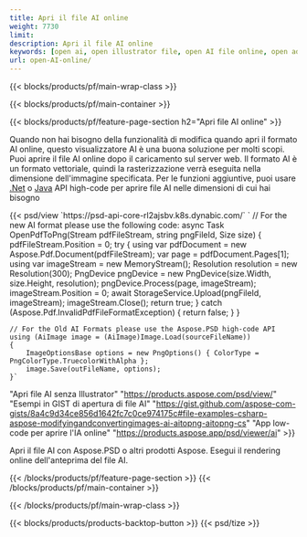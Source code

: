 ```yaml
---
title: Apri il file AI online
weight: 7730
limit: 
description: Apri il file AI online
keywords: [open ai, open illustrator file, open AI file online, open adobe illustrator, preview of ai file, ai format open]
url: open-AI-online/
---
```


{{< blocks/products/pf/main-wrap-class >}}


{{< blocks/products/pf/main-container >}}

{{< blocks/products/pf/feature-page-section h2="Apri file AI online" >}}
<p>Quando non hai bisogno della funzionalità di modifica quando apri il formato AI online, questo visualizzatore AI è una buona soluzione per molti scopi. Puoi aprire il file AI online dopo il caricamento sul server web. Il formato AI è un formato vettoriale, quindi la rasterizzazione verrà eseguita nella dimensione dell'immagine specificata. Per le funzioni aggiuntive, puoi usare <a href="/psd/net">.Net</a> o <a href="/psd/java">Java</a> API high-code per aprire file AI nelle dimensioni di cui hai bisogno</p>
{{< psd/view `https://psd-api-core-rl2ajsbv.k8s.dynabic.com/` 
`	// For the new AI format please use the following code:
	async Task<bool> OpenPdfToPng(Stream pdfFileStream, string pngFileId, Size size)
	{
		pdfFileStream.Position = 0;
		try
		{
			using var pdfDocument = new Aspose.Pdf.Document(pdfFileStream);
			var page = pdfDocument.Pages[1];
			using var imageStream = new MemoryStream();
			Resolution resolution = new Resolution(300);
			PngDevice pngDevice = new PngDevice(size.Width, size.Height, resolution);
			pngDevice.Process(page, imageStream);
			imageStream.Position = 0;
			await StorageService.Upload(pngFileId, imageStream);
			imageStream.Close();
			return true;
		}
		catch (Aspose.Pdf.InvalidPdfFileFormatException)
		{
			return false;
		}
	}
	
	// For the Old AI Formats please use the Aspose.PSD high-code API
	using (AiImage image = (AiImage)Image.Load(sourceFileName))
	{
		ImageOptionsBase options = new PngOptions() { ColorType = PngColorType.TruecolorWithAlpha };
		image.Save(outFileName, options);
	}` 
"Apri file AI senza Illustrator" "https://products.aspose.com/psd/view/" 
"Esempi in GIST di apertura di file AI" "https://gist.github.com/aspose-com-gists/8a4c9d34ce856d1642fc7c0ce974175c#file-examples-csharp-aspose-modifyingandconvertingimages-ai-aitopng-aitopng-cs" 
"App low-code per aprire l'IA online" "https://products.aspose.app/psd/viewer/ai" >}}
<p>Apri il file AI con Aspose.PSD o altri prodotti Aspose. Esegui il rendering online dell'anteprima del file AI.</p>
{{< /blocks/products/pf/feature-page-section >}}
{{< /blocks/products/pf/main-container >}}


{{< /blocks/products/pf/main-wrap-class >}}

{{< blocks/products/products-backtop-button >}}
{{< psd/tize >}}
